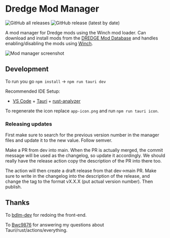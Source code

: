 # Dredge Mod Manager

![GitHub all releases](https://img.shields.io/github/downloads/DREDGE-Mods/DredgeModManager/total?style=for-the-badge)
![GitHub release (latest by date)](https://img.shields.io/github/downloads/DREDGE-Mods/DredgeModManager/latest/total?style=for-the-badge)

A mod manager for Dredge mods using the Winch mod loader. Can download and install mods from the [DREDGE Mod Database](https://github.com/xen-42/DredgeModDatabase) and handles enabling/disabling the mods using [Winch](https://github.com/Hacktix/Winch).

![Mod manager screenshot](https://github.com/xen-42/DredgeModManager/assets/22628069/8bf559b9-d952-4a9b-92c7-ad0d7fd282d8)

## Development

To run you go `npm install` -> `npm run tauri dev`

Recommended IDE Setup:

- [VS Code](https://code.visualstudio.com/) + [Tauri](https://marketplace.visualstudio.com/items?itemName=tauri-apps.tauri-vscode) + [rust-analyzer](https://marketplace.visualstudio.com/items?itemName=rust-lang.rust-analyzer)

To regenerate the icon replace `app-icon.png` and run `npm run tauri icon`.

### Releasing updates

First make sure to search for the previous version number in the manager files and update it to the new value. Follow semver.

Make a PR from dev into main. When the PR is actually merged, the commit message will be used as the changelog, so update it accordingly. We should really have the release action copy the description of the PR into there too.

The action will then create a draft release from that dev->main PR. Make sure to write in the changelog into the description of the release, and change the tag to the format vX.X.X (put actual version number). Then publish.

## Thanks

To [bdlm-dev](https://github.com/bdlm-dev) for redoing the front-end.

To [Bwc9876](https://github.com/Bwc9876) for answering my questions about Tauri/rust/actions/everything.


